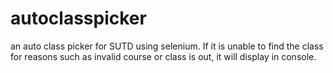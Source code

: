 # autoclasspicker

an auto class picker for SUTD using selenium.
If it is unable to find the class for reasons such as invalid course or class is out, it will display in console.
